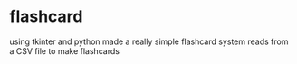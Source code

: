 # flashcard
using tkinter and python made a really simple flashcard system
reads from a CSV file to make flashcards
